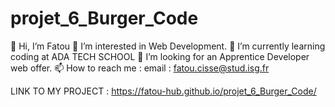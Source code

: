# projet_6_Burger_Code

👋 Hi, I’m Fatou
👀 I’m interested in Web Development.
🌱 I’m currently learning coding at ADA TECH SCHOOL
💞️ I’m looking for an Apprentice Developer web offer. 
📫 How to reach me : 
email : fatou.cisse@stud.isg.fr

LINK TO MY PROJECT : https://fatou-hub.github.io/projet_6_Burger_Code/
